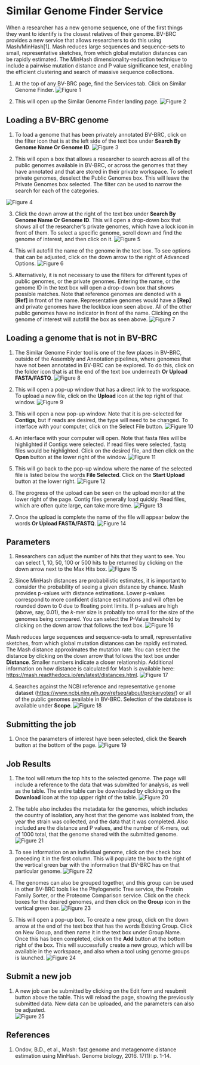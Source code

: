 # Similar Genome Finder Service

When a researcher has a new genome sequence, one of the first things they want to identify is the closest relatives of their genome. BV-BRC provides a new service that allows researchers to do this using Mash/MinHash[1]. Mash reduces large sequences and sequence-sets to small, representative sketches, from which global mutation distances can be rapidly estimated. The MinHash dimensionality-reduction technique to include a pairwise mutation distance and P value significance test, enabling the efficient clustering and search of massive sequence collections.

1.	At the top of any BV-BRC page, find the Services tab. Click on Similar Genome Finder. 
![Figure 1](./images/Picture1.png "Figure 1") 

2.	This will open up the Similar Genome Finder landing page.
![Figure 2](./images/Picture2.png "Figure 2") 

## Loading a BV-BRC genome 

1.	To load a genome that has been privately annotated BV-BRC, click on the filter icon that is at the left side of the text box under **Search By Genome Name Or Genome ID**.
![Figure 3](./images/Picture3.png "Figure 3") 

2.	This will open a box that allows a researcher to search across all of the public genomes available in BV-BRC, or across the genomes that they have annotated and that are stored in their private workspace. To select private genomes, deselect the Public Genomes box. This will leave the Private Genomes box selected. The filter can be used to narrow the search for each of the categories.

![Figure 4](./images/Picture4.png "Figure 4") 

3.	Click the down arrow at the right of the text box under **Search By Genome Name Or Genome ID**. This will open a drop-down box that shows all of the researcher’s private genomes, which have a lock icon in front of them.  To select a specific genome, scroll down and find the genome of interest, and then click on it.
![Figure 5](./images/Picture5.png "Figure 5")

4.	This will autofill the name of the genome in the text box. To see options that can be adjusted, click on the down arrow to the right of Advanced Options.
![Figure 6](./images/Picture6.png "Figure 6") 

5.	Alternatively, it is not necessary to use the filters for different types of public genomes, or the private genomes.  Entering the name, or the genome ID in the text box will open a drop-down box that shows possible matches.  Note that reference genomes are denoted with a **[Ref]** in front of the name.  Representative genomes would have a **[Rep]** and private genomes have the lockbox icon seen above.  All of the other public genomes have no indicator in front of the name.  Clicking on the genome of interest will autofill the box as seen above.
![Figure 7](./images/Picture7.png "Figure 7") 

## Loading a genome that is not in BV-BRC

1.	The Similar Genome Finder tool is one of the few places in BV-BRC, outside of the Assembly and Annotation pipelines, where genomes that have not been annotated in BV-BRC can be explored. To do this, click on the folder icon that is at the end of the text box underneath **Or Upload FASTA/FASTQ**. 
![Figure 8](./images/Picture8.png "Figure 8") 

2.	This will open a pop-up window that has a direct link to the workspace.  To upload a new file, click on the **Upload** icon at the top right of that window.
![Figure 9](./images/Picture9.png "Figure 9") 

3.	This will open a new pop-up window.  Note that it is pre-selected for **Contigs**, but if reads are desired, the type will need to be changed.  To interface with your computer, click on the Select File button.
![Figure 10](./images/Picture10.png "Figure 10") 

4.	An interface with your computer will open.  Note that fasta files will be highlighted if Contigs were selected.   If read files were selected, fastq files would be highlighted.  Click on the desired file, and then click on the **Open** button at the lower right of the window.
![Figure 11](./images/Picture11.png "Figure 11") 

5.	This will go back to the pop-up window where the name of the selected file is listed below the words **File Selected**.  Click on the **Start Upload** button at the lower right.
![Figure 12](./images/Picture12.png "Figure 12") 

6.	The progress of the upload can be seen on the upload monitor at the lower right of the page.  Contig files generally load quickly.  Read files, which are often quite large, can take more time.
![Figure 13](./images/Picture13.png "Figure 13") 

7.	Once the upload is complete the name of the file will appear below the words **Or Upload FASTA/FASTQ**.
![Figure 14](./images/Picture14.png "Figure 14") 

## Parameters

1.	Researchers can adjust the number of hits that they want to see.  You can select 1, 10, 50, 100 or 500 hits to be returned by clicking on the down arrow next to the Max Hits box.
![Figure 15](./images/Picture15.png "Figure 15")

2.	Since MinHash distances are probabilistic estimates, it is important to consider the probability of seeing a given distance by chance.  Mash provides p-values with distance estimations. Lower p-values correspond to more confident distance estimations and will often be rounded down to 0 due to floating point limits. If p-values are high (above, say, 0.01), the 𝑘-mer size is probably too small for the size of the genomes being compared.  You can select the P-Value threshold by clicking on the down arrow that follows the text box.
![Figure 16](./images/Picture16.png "Figure 16") 

Mash reduces large sequences and sequence-sets to small, representative sketches, from which global mutation distances can be rapidly estimated. The Mash distance approximates the mutation rate.  You can select the distance by clicking on the down arrow that follows the text box under **Distance**. Smaller numbers indicate a closer relationship. Additional information on how distance is calculated for Mash is available here: https://mash.readthedocs.io/en/latest/distances.html.
![Figure 17](./images/Picture17.png "Figure 17") 

4.	Searches against the NCBI reference and representative genome dataset (https://www.ncbi.nlm.nih.gov/refseq/about/prokaryotes/) or all of the public genomes available in BV-BRC.  Selection of the database is available under **Scope**.
![Figure 18](./images/Picture18.png "Figure 18") 

## Submitting the job

1.	Once the parameters of interest have been selected, click the **Search** button at the bottom of the page.
![Figure 19](./images/Picture19.png "Figure 19") 

## Job Results

1.	The tool will return the top hits to the selected genome.  The page will include a reference to the data that was submitted for analysis, as well as the table.  The entire table can be downloaded by clicking on the **Download** icon at the top upper right of the table.
![Figure 20](./images/Picture20.png "Figure 20") 

2.	The table also includes the metadata for the genomes, which includes the country of isolation, any host that the genome was isolated from, the year the strain was collected, and the data that it was completed.  Also included are the distance and P values, and the number of K-mers, out of 1000 total, that the genome shared with the submitted genome.
![Figure 21](./images/Picture21.png "Figure 21") 

3.	To see information on an individual genome, click on the check box preceding it in the first column.  This will populate the box to the right of the vertical green bar with the information that BV-BRC has on that particular genome.
![Figure 22](./images/Picture22.png "Figure 22") 

4.	The genomes can also be grouped together, and this group can be used in other BV-BRC tools like the Phylogenetic Tree service, the Protein Family Sorter, or the Proteome Comparison service.  Click on the check boxes for the desired genomes, and then click on the **Group** icon in the vertical green bar.
![Figure 23](./images/Picture23.png "Figure 23") 

5.	This will open a pop-up box.  To create a new group, click on the down arrow at the end of the text box that has the words Existing Group.  Click on New Group, and then name it in the text box under Group Name.  Once this has been completed, click on the **Add** button at the bottom right of the box. This will successfully create a new group, which will be available in the workspace, and also when a tool using genome groups is launched.
![Figure 24](./images/Picture24.png "Figure 24") 

## Submit a new job

1.	A new job can be submitted by clicking on the Edit form and resubmit button above the table.  This will reload the page, showing the previously submitted data. New data can be uploaded, and the parameters can also be adjusted.  
![Figure 25](./images/Picture25.png "Figure 25") 

## References

1.	Ondov, B.D., et al., Mash: fast genome and metagenome distance estimation using MinHash. Genome biology, 2016. 17(1): p. 1-14.

